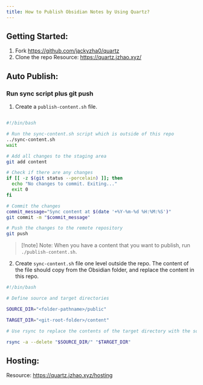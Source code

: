 ```yaml
---
title: How to Publish Obsidian Notes by Using Quartz?
---
```


## Getting Started:
1. Fork https://github.com/jackyzha0/quartz
2. Clone the repo
Resource:
https://quartz.jzhao.xyz/

## Auto Publish:

### Run sync script plus git push
1. Create a `publish-content.sh` file.
```sh

#!/bin/bash

# Run the sync-content.sh script which is outside of this repo
../sync-content.sh
wait

# Add all changes to the staging area
git add content

# Check if there are any changes
if [[ -z $(git status --porcelain) ]]; then
  echo "No changes to commit. Exiting..."
  exit 0
fi

# Commit the changes
commit_message="Sync content at $(date '+%Y-%m-%d %H:%M:%S')"
git commit -m "$commit_message"

# Push the changes to the remote repository
git push
```

> [!note] Note:
> When you have a content that you want to publish, run `./publish-content.sh`. 

2. Create `sync-content.sh` file one level outside the repo. The content of the file should copy from the Obsidian folder, and replace the content in this repo.
```sh
#!/bin/bash

# Define source and target directories

SOURCE_DIR="<folder-pathname>/public"

TARGET_DIR="<git-root-folder>/content"

# Use rsync to replace the contents of the target directory with the source directory

rsync -a --delete "$SOURCE_DIR/" "$TARGET_DIR"
```

## Hosting:
Resource: https://quartz.jzhao.xyz/hosting

